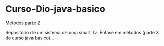 # Curso-Dio-java-basico

Metodos parte 2

Repositório de um sistema de uma smart Tv. Ênfase em métodos (parte 3 do curso java básico)...